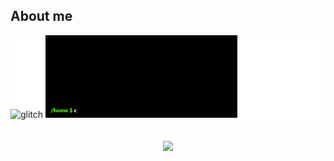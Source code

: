 ## About me
<div style="background-color : #fff">
<span align="left"><img src="https://i.gifer.com/NYRi.gif" alt="glitch" width="26%"></span>
<span align="left"><img src="https://github.com/4zaax/4zaax/blob/main/terminal%20(2).gif" alt="Greeting Exchange" width="61%"></span>
</div>
<br>
<br>
<div align="center">
<img src="https://github-readme-stats-psi-peach-90.vercel.app/api/top-langs/?username=4zaax&count_private=true&theme=radical" />
</div>


